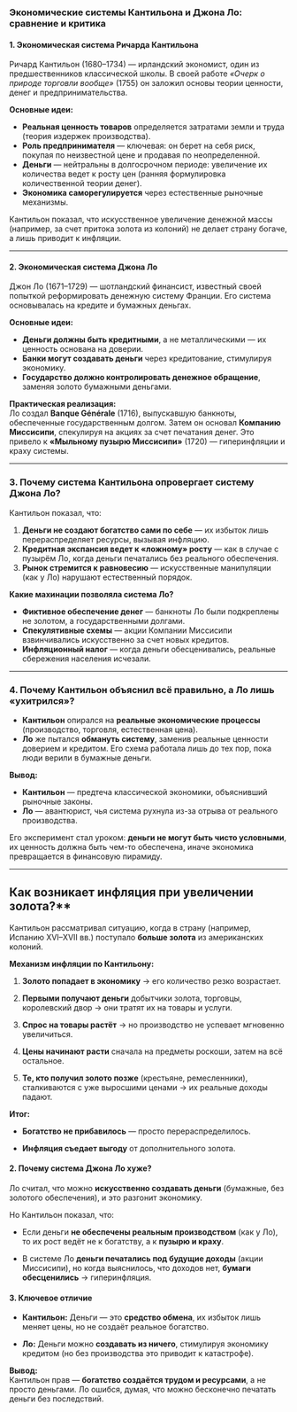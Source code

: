 ### **Экономические системы Кантильона и Джона Ло: сравнение и критика**  

#### **1. Экономическая система Ричарда Кантильона**  
Ричард Кантильон (1680–1734) — ирландский экономист, один из предшественников классической школы. В своей работе *«Очерк о природе торговли вообще»* (1755) он заложил основы теории ценности, денег и предпринимательства.  

**Основные идеи:**  
- **Реальная ценность товаров** определяется затратами земли и труда (теория издержек производства).  
- **Роль предпринимателя** — ключевая: он берет на себя риск, покупая по неизвестной цене и продавая по неопределенной.  
- **Деньги** — нейтральны в долгосрочном периоде: увеличение их количества ведет к росту цен (ранняя формулировка количественной теории денег).  
- **Экономика саморегулируется** через естественные рыночные механизмы.  

Кантильон показал, что искусственное увеличение денежной массы (например, за счет притока золота из колоний) не делает страну богаче, а лишь приводит к инфляции.  

---  

#### **2. Экономическая система Джона Ло**  
Джон Ло (1671–1729) — шотландский финансист, известный своей попыткой реформировать денежную систему Франции. Его система основывалась на кредите и бумажных деньгах.  

**Основные идеи:**  
- **Деньги должны быть кредитными**, а не металлическими — их ценность основана на доверии.  
- **Банки могут создавать деньги** через кредитование, стимулируя экономику.  
- **Государство должно контролировать денежное обращение**, заменяя золото бумажными деньгами.  

**Практическая реализация:**  
Ло создал **Banque Générale** (1716), выпускавшую банкноты, обеспеченные государственным долгом. Затем он основал **Компанию Миссисипи**, спекулируя на акциях за счет печатания денег. Это привело к **«Мыльному пузырю Миссисипи»** (1720) — гиперинфляции и краху системы.  

---  

### **3. Почему система Кантильона опровергает систему Джона Ло?**  
Кантильон показал, что:  
1. **Деньги не создают богатство сами по себе** — их избыток лишь перераспределяет ресурсы, вызывая инфляцию.  
2. **Кредитная экспансия ведет к «ложному» росту** — как в случае с пузырём Ло, когда деньги печатались без реального обеспечения.  
3. **Рынок стремится к равновесию** — искусственные манипуляции (как у Ло) нарушают естественный порядок.  

**Какие махинации позволяла система Ло?**  
- **Фиктивное обеспечение денег** — банкноты Ло были подкреплены не золотом, а государственными долгами.  
- **Спекулятивные схемы** — акции Компании Миссисипи взвинчивались искусственно за счет новых кредитов.  
- **Инфляционный налог** — когда деньги обесценивались, реальные сбережения населения исчезали.  

---  

### **4. Почему Кантильон объяснил всё правильно, а Ло лишь «ухитрился»?**  
- **Кантильон** опирался на **реальные экономические процессы** (производство, торговля, естественная цена).  
- **Ло** же пытался **обмануть систему**, заменив реальные ценности доверием и кредитом. Его схема работала лишь до тех пор, пока люди верили в бумажные деньги.  

**Вывод:**  
- **Кантильон** — предтеча классической экономики, объяснивший рыночные законы.  
- **Ло** — авантюрист, чья система рухнула из-за отрыва от реального производства.  

Его эксперимент стал уроком: **деньги не могут быть чисто условными**, их ценность должна быть чем-то обеспечена, иначе экономика превращается в финансовую пирамиду.


----

## Как возникает инфляция при увеличении золота?**

Кантильон рассматривал ситуацию, когда в страну (например, Испанию XVI–XVII вв.) поступало **больше золота** из американских колоний.

**Механизм инфляции по Кантильону:**

1. **Золото попадает в экономику** → его количество резко возрастает.
    
2. **Первыми получают деньги** добытчики золота, торговцы, королевский двор → они тратят их на товары и услуги.
    
3. **Спрос на товары растёт** → но производство не успевает мгновенно увеличиться.
    
4. **Цены начинают расти** сначала на предметы роскоши, затем на всё остальное.
    
5. **Те, кто получил золото позже** (крестьяне, ремесленники), сталкиваются с уже выросшими ценами → их реальные доходы падают.
    

**Итог:**

- **Богатство не прибавилось** — просто перераспределилось.
    
- **Инфляция съедает выгоду** от дополнительного золота.
    

#### **2. Почему система Джона Ло хуже?**

Ло считал, что можно **искусственно создавать деньги** (бумажные, без золотого обеспечения), и это разгонит экономику.

Но Кантильон показал, что:

- Если деньги **не обеспечены реальным производством** (как у Ло), то их рост ведёт не к богатству, а к **пузырю и краху**.
    
- В системе Ло **деньги печатались под будущие доходы** (акции Миссисипи), но когда выяснилось, что доходов нет, **бумаги обесценились** → гиперинфляция.
    

#### **3. Ключевое отличие**

- **Кантильон:** Деньги — это **средство обмена**, их избыток лишь меняет цены, но не создаёт реальное богатство.
    
- **Ло:** Деньги можно **создавать из ничего**, стимулируя экономику кредитом (но без производства это приводит к катастрофе).
    

**Вывод:**  
Кантильон прав — **богатство создаётся трудом и ресурсами**, а не просто деньгами. Ло ошибся, думая, что можно бесконечно печатать деньги без последствий.